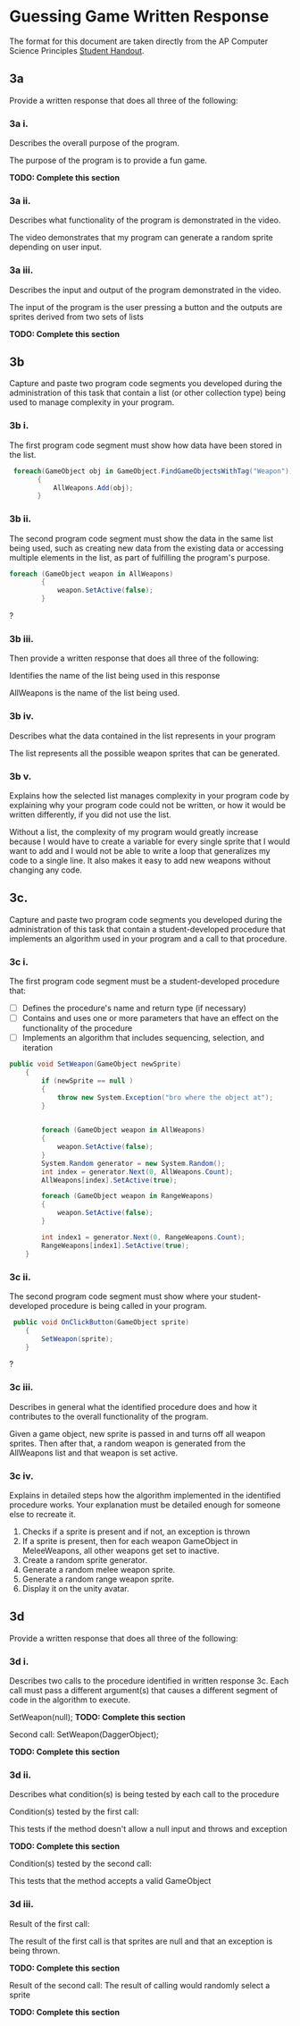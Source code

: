 # Guessing Game Written Response

The format for this document are taken directly from the AP Computer Science
Principles [Student Handout](../support/ap-csp-student-task-directions.pdf).

## 3a

Provide a written response that does all three of the following:

### 3a i.

Describes the overall purpose of the program.

The purpose of the program is to provide a fun game.

**TODO: Complete this section**

### 3a ii.

Describes what functionality of the program is demonstrated in the video.


The video demonstrates that my program can generate a random sprite depending on user input.

### 3a iii.

Describes the input and output of the program demonstrated in the video.

The input of the program is the user pressing a button and the outputs are sprites derived from two sets of lists

**TODO: Complete this section**

## 3b

Capture and paste two program code segments you developed during the
administration of this task that contain a list (or other collection type) being
used to manage complexity in your program.



### 3b i.

The first program code segment must show how data have been stored in the list.

```csharp
 foreach(GameObject obj in GameObject.FindGameObjectsWithTag("Weapon"))
       {
           AllWeapons.Add(obj);
       }
```

### 3b ii.

The second program code segment must show the data in the same list being used,
such as creating new data from the existing data or accessing multiple elements
in the list, as part of fulfilling the program's purpose.

```csharp
foreach (GameObject weapon in AllWeapons)
        {
            weapon.SetActive(false);
        }
```
?
### 3b iii.

Then provide a written response that does all three of the following:

Identifies the name of the list being used in this response

AllWeapons is the name of the list being used.

### 3b iv.

Describes what the data contained in the list represents in your program

The list represents all the possible weapon sprites that can be generated.



### 3b v.

Explains how the selected list manages complexity in your program code by
explaining why your program code could not be written, or how it would be
written differently, if you did not use the list.



Without a list, the complexity of my program would greatly increase because I would have to create a variable for every single sprite that I would want to add and I would not be able to write a loop that generalizes my code to a single line. It also makes it easy to add new weapons without changing any code.

## 3c.

Capture and paste two program code segments you developed during the
administration of this task that contain a student-developed procedure that
implements an algorithm used in your program and a call to that procedure.

### 3c i.

The first program code segment must be a student-developed procedure that:

- [ ] Defines the procedure's name and return type (if necessary)
- [ ] Contains and uses one or more parameters that have an effect on the functionality of the procedure
- [ ] Implements an algorithm that includes sequencing, selection, and iteration

```csharp
public void SetWeapon(GameObject newSprite)
    {
        if (newSprite == null )
        {
            throw new System.Exception("bro where the object at");
        }

        
        foreach (GameObject weapon in AllWeapons)
        {
            weapon.SetActive(false);
        }
        System.Random generator = new System.Random();
        int index = generator.Next(0, AllWeapons.Count);
        AllWeapons[index].SetActive(true);

        foreach (GameObject weapon in RangeWeapons)
        {
            weapon.SetActive(false);
        }

        int index1 = generator.Next(0, RangeWeapons.Count);
        RangeWeapons[index1].SetActive(true);
    }
```

### 3c ii.

The second program code segment must show where your student-developed procedure is being called in your program.

```csharp
 public void OnClickButton(GameObject sprite)
    {
        SetWeapon(sprite);
    }
```
?
### 3c iii. 

Describes in general what the identified procedure does and how it contributes to the overall functionality of the program. 

Given a game object, new sprite is passed in and turns off all weapon sprites. Then after that, a random weapon is generated from the AllWeapons list and that weapon is set active. 

### 3c iv.

Explains in detailed steps how the algorithm implemented in the identified procedure works. Your explanation must be detailed enough for someone else to recreate it.

1. Checks if a sprite is present and if not, an exception is thrown
2. If a sprite is present, then for each weapon GameObject in MeleeWeapons, all other weapons get set to inactive.
3. Create a random sprite generator.
4. Generate a random melee weapon sprite.
5. Generate a random range weapon sprite.
6. Display it on the unity avatar.




## 3d

Provide a written response that does all three of the following:

### 3d i.

Describes two calls to the procedure identified in written response 3c. Each call must pass a different argument(s) that causes a different segment of code in the algorithm to execute.


SetWeapon(null);
**TODO: Complete this section**

Second call:
SetWeapon(DaggerObject);


**TODO: Complete this section**

### 3d ii.

Describes what condition(s) is being tested by each call to the procedure

Condition(s) tested by the first call:

This tests if the method doesn't allow a null input and throws and exception
 
**TODO: Complete this section**

Condition(s) tested by the second call:

This tests that the method accepts a valid GameObject



### 3d iii.

Result of the first call:

The result of the first call is that sprites are null and that an exception is being thrown.


**TODO: Complete this section**

Result of the second call:
The result of calling would randomly select a sprite



**TODO: Complete this section**